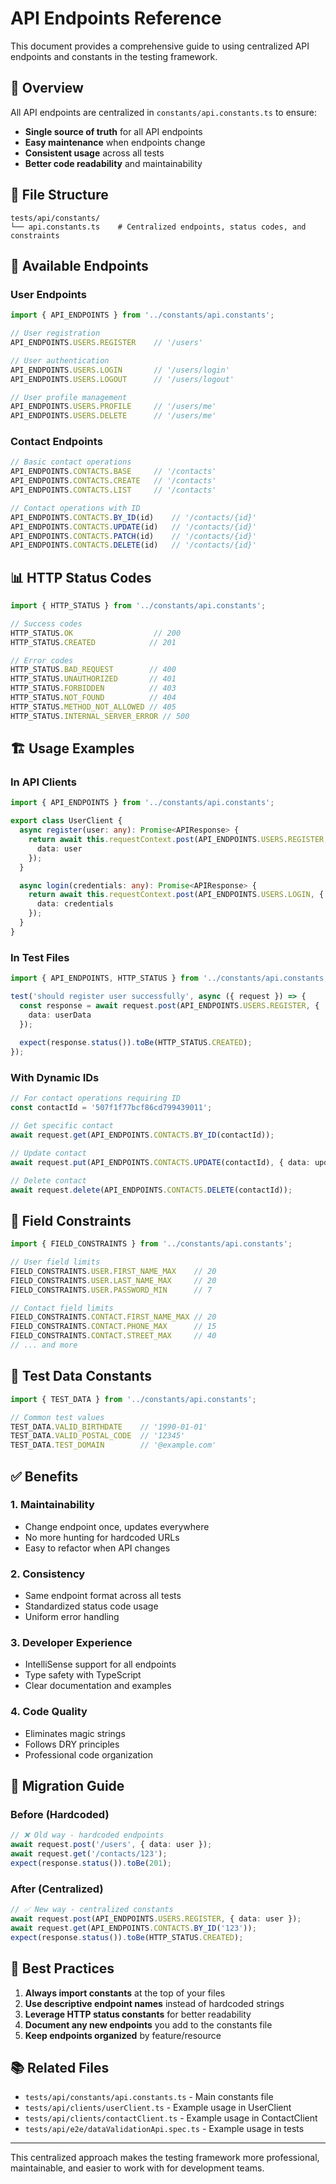 # API Endpoints Reference

This document provides a comprehensive guide to using centralized API endpoints and constants in the testing framework.

## 🎯 Overview

All API endpoints are centralized in `constants/api.constants.ts` to ensure:
- **Single source of truth** for all API endpoints
- **Easy maintenance** when endpoints change
- **Consistent usage** across all tests
- **Better code readability** and maintainability

## 📁 File Structure

```
tests/api/constants/
└── api.constants.ts    # Centralized endpoints, status codes, and constraints
```

## 🔗 Available Endpoints

### User Endpoints
```typescript
import { API_ENDPOINTS } from '../constants/api.constants';

// User registration
API_ENDPOINTS.USERS.REGISTER    // '/users'

// User authentication
API_ENDPOINTS.USERS.LOGIN       // '/users/login'
API_ENDPOINTS.USERS.LOGOUT      // '/users/logout'

// User profile management
API_ENDPOINTS.USERS.PROFILE     // '/users/me'
API_ENDPOINTS.USERS.DELETE      // '/users/me'
```

### Contact Endpoints
```typescript
// Basic contact operations
API_ENDPOINTS.CONTACTS.BASE     // '/contacts'
API_ENDPOINTS.CONTACTS.CREATE   // '/contacts'
API_ENDPOINTS.CONTACTS.LIST     // '/contacts'

// Contact operations with ID
API_ENDPOINTS.CONTACTS.BY_ID(id)    // '/contacts/{id}'
API_ENDPOINTS.CONTACTS.UPDATE(id)   // '/contacts/{id}'
API_ENDPOINTS.CONTACTS.PATCH(id)    // '/contacts/{id}'
API_ENDPOINTS.CONTACTS.DELETE(id)   // '/contacts/{id}'
```

## 📊 HTTP Status Codes

```typescript
import { HTTP_STATUS } from '../constants/api.constants';

// Success codes
HTTP_STATUS.OK                  // 200
HTTP_STATUS.CREATED            // 201

// Error codes
HTTP_STATUS.BAD_REQUEST        // 400
HTTP_STATUS.UNAUTHORIZED       // 401
HTTP_STATUS.FORBIDDEN          // 403
HTTP_STATUS.NOT_FOUND          // 404
HTTP_STATUS.METHOD_NOT_ALLOWED // 405
HTTP_STATUS.INTERNAL_SERVER_ERROR // 500
```

## 🏗️ Usage Examples

### In API Clients
```typescript
import { API_ENDPOINTS } from '../constants/api.constants';

export class UserClient {
  async register(user: any): Promise<APIResponse> {
    return await this.requestContext.post(API_ENDPOINTS.USERS.REGISTER, {
      data: user
    });
  }

  async login(credentials: any): Promise<APIResponse> {
    return await this.requestContext.post(API_ENDPOINTS.USERS.LOGIN, {
      data: credentials
    });
  }
}
```

### In Test Files
```typescript
import { API_ENDPOINTS, HTTP_STATUS } from '../constants/api.constants';

test('should register user successfully', async ({ request }) => {
  const response = await request.post(API_ENDPOINTS.USERS.REGISTER, {
    data: userData
  });
  
  expect(response.status()).toBe(HTTP_STATUS.CREATED);
});
```

### With Dynamic IDs
```typescript
// For contact operations requiring ID
const contactId = '507f1f77bcf86cd799439011';

// Get specific contact
await request.get(API_ENDPOINTS.CONTACTS.BY_ID(contactId));

// Update contact
await request.put(API_ENDPOINTS.CONTACTS.UPDATE(contactId), { data: updateData });

// Delete contact
await request.delete(API_ENDPOINTS.CONTACTS.DELETE(contactId));
```

## 🔧 Field Constraints

```typescript
import { FIELD_CONSTRAINTS } from '../constants/api.constants';

// User field limits
FIELD_CONSTRAINTS.USER.FIRST_NAME_MAX    // 20
FIELD_CONSTRAINTS.USER.LAST_NAME_MAX     // 20
FIELD_CONSTRAINTS.USER.PASSWORD_MIN      // 7

// Contact field limits
FIELD_CONSTRAINTS.CONTACT.FIRST_NAME_MAX // 20
FIELD_CONSTRAINTS.CONTACT.PHONE_MAX      // 15
FIELD_CONSTRAINTS.CONTACT.STREET_MAX     // 40
// ... and more
```

## 📝 Test Data Constants

```typescript
import { TEST_DATA } from '../constants/api.constants';

// Common test values
TEST_DATA.VALID_BIRTHDATE    // '1990-01-01'
TEST_DATA.VALID_POSTAL_CODE  // '12345'
TEST_DATA.TEST_DOMAIN        // '@example.com'
```

## ✅ Benefits

### 1. **Maintainability**
- Change endpoint once, updates everywhere
- No more hunting for hardcoded URLs
- Easy to refactor when API changes

### 2. **Consistency**
- Same endpoint format across all tests
- Standardized status code usage
- Uniform error handling

### 3. **Developer Experience**
- IntelliSense support for all endpoints
- Type safety with TypeScript
- Clear documentation and examples

### 4. **Code Quality**
- Eliminates magic strings
- Follows DRY principles
- Professional code organization

## 🚀 Migration Guide

### Before (Hardcoded)
```typescript
// ❌ Old way - hardcoded endpoints
await request.post('/users', { data: user });
await request.get('/contacts/123');
expect(response.status()).toBe(201);
```

### After (Centralized)
```typescript
// ✅ New way - centralized constants
await request.post(API_ENDPOINTS.USERS.REGISTER, { data: user });
await request.get(API_ENDPOINTS.CONTACTS.BY_ID('123'));
expect(response.status()).toBe(HTTP_STATUS.CREATED);
```

## 🎯 Best Practices

1. **Always import constants** at the top of your files
2. **Use descriptive endpoint names** instead of hardcoded strings
3. **Leverage HTTP status constants** for better readability
4. **Document any new endpoints** you add to the constants file
5. **Keep endpoints organized** by feature/resource

## 📚 Related Files

- `tests/api/constants/api.constants.ts` - Main constants file
- `tests/api/clients/userClient.ts` - Example usage in UserClient
- `tests/api/clients/contactClient.ts` - Example usage in ContactClient
- `tests/api/e2e/dataValidationApi.spec.ts` - Example usage in tests

---

This centralized approach makes the testing framework more professional, maintainable, and easier to work with for development teams.
